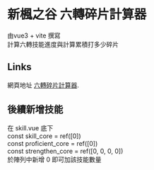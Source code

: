 # 新楓之谷 六轉碎片計算器
由vue3 + vite 撰寫  
計算六轉技能進度與計算累積打多少碎片
## Links

網頁地址 [六轉碎片計算器](https://johnny-fu.github.io/mapleStoryHexa/hexaSkill.html).
## 後續新增技能
在 skill.vue 底下  
const skill_core = ref([0])  
const proficient_core = ref([0])  
const strengthen_core = ref([0, 0, 0, 0])  
於陣列中新增 0 即可加該技能數量